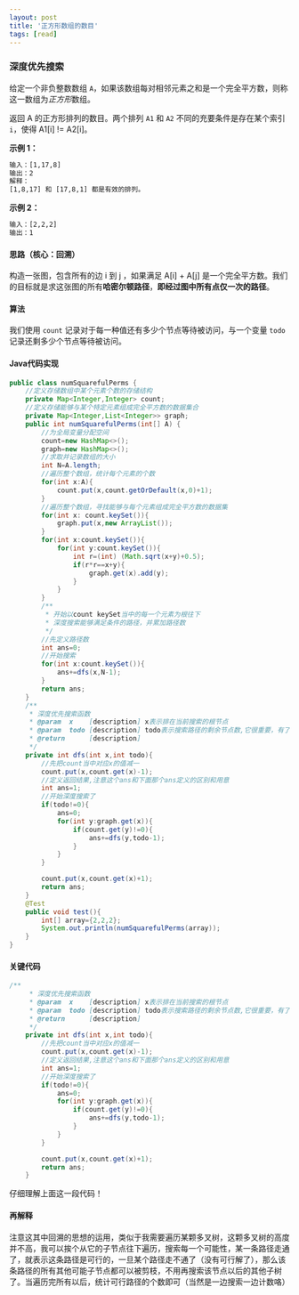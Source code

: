 ```yaml
---
layout: post
title: '正方形数组的数目'
tags: [read]
---
```


### 深度优先搜索

给定一个非负整数数组 `A`，如果该数组每对相邻元素之和是一个完全平方数，则称这一数组为*正方形*数组。

返回 A 的正方形排列的数目。两个排列 `A1` 和 `A2` 不同的充要条件是存在某个索引 `i`，使得 A1[i] != A2[i]。

**示例 1：**

```txt
输入：[1,17,8]
输出：2
解释：
[1,8,17] 和 [17,8,1] 都是有效的排列。
```

**示例 2：**

```txt
输入：[2,2,2]
输出：1
```

#### 思路（核心：回溯）

构造一张图，包含所有的边 i 到 j ，如果满足 A[i] + A[j] 是一个完全平方数。我们的目标就是求这张图的所有**哈密尔顿路径**，**即经过图中所有点仅一次的路径**。

#### 算法

我们使用 `count` 记录对于每一种值还有多少个节点等待被访问，与一个变量 `todo` 记录还剩多少个节点等待被访问。

#### Java代码实现

```java
public class numSquarefulPerms {
    //定义存储数组中某个元素个数的存储结构
    private Map<Integer,Integer> count;
    //定义存储能够与某个特定元素组成完全平方数的数据集合
    private Map<Integer,List<Integer>> graph;
    public int numSquarefulPerms(int[] A) {
        //为全局变量分配空间
        count=new HashMap<>();
        graph=new HashMap<>();
        //求取并记录数组的大小
        int N=A.length;
        //遍历整个数组，统计每个元素的个数
        for(int x:A){
            count.put(x,count.getOrDefault(x,0)+1);
        }
        //遍历整个数组，寻找能够与每个元素组成完全平方数的数据集
        for(int x: count.keySet()){
            graph.put(x,new ArrayList());
        }
        for(int x:count.keySet()){
            for(int y:count.keySet()){
                int r=(int) (Math.sqrt(x+y)+0.5);
                if(r*r==x+y){
                    graph.get(x).add(y);
                }
            }
        }
        /**
         * 开始以count keySet当中的每一个元素为根往下
         * 深度搜索能够满足条件的路径，并累加路径数
         */
        //先定义路径数
        int ans=0;
        //开始搜索
        for(int x:count.keySet()){
            ans+=dfs(x,N-1);
        }
        return ans;
    }
    /**
     * 深度优先搜索函数
     * @param  x    [description] x表示排在当前搜索的根节点
     * @param  todo [description] todo表示搜索路径的剩余节点数,它很重要，有了它算法才有收敛的可能
     * @return      [description]
     */
    private int dfs(int x,int todo){
        //先把count当中对应x的值减一
        count.put(x,count.get(x)-1);
        //定义返回结果,注意这个ans和下面那个ans定义的区别和用意
        int ans=1;
        //开始深度搜索了
        if(todo!=0){
            ans=0;
            for(int y:graph.get(x)){
                if(count.get(y)!=0){
                    ans+=dfs(y,todo-1);
                }
            }
        }

        count.put(x,count.get(x)+1);
        return ans;
    }
    @Test
    public void test(){
        int[] array={2,2,2};
        System.out.println(numSquarefulPerms(array));
    }
}

```

#### 关键代码

```java
/**
     * 深度优先搜索函数
     * @param  x    [description] x表示排在当前搜索的根节点
     * @param  todo [description] todo表示搜索路径的剩余节点数,它很重要，有了它算法才有收敛的可能
     * @return      [description]
     */
    private int dfs(int x,int todo){
        //先把count当中对应x的值减一
        count.put(x,count.get(x)-1);
        //定义返回结果,注意这个ans和下面那个ans定义的区别和用意
        int ans=1;
        //开始深度搜索了
        if(todo!=0){
            ans=0;
            for(int y:graph.get(x)){
                if(count.get(y)!=0){
                    ans+=dfs(y,todo-1);
                }
            }
        }

        count.put(x,count.get(x)+1);
        return ans;
    }
```

仔细理解上面这一段代码！

#### 再解释

注意这其中回溯的思想的运用，类似于我需要遍历某颗多叉树，这颗多叉树的高度并不高，我可以挨个从它的子节点往下遍历，搜索每一个可能性，某一条路径走通了，就表示这条路径是可行的，一旦某个路径走不通了（没有可行解了），那么该条路径的所有其他可能子节点都可以被剪枝，不用再搜索该节点以后的其他子树了。当遍历完所有以后，统计可行路径的个数即可（当然是一边搜索一边计数咯）